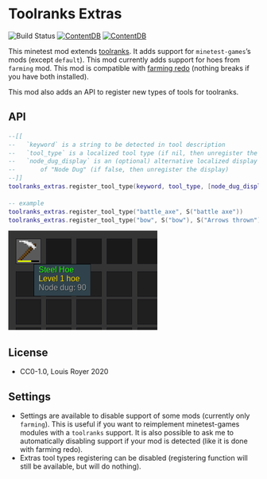 # Toolranks Extras

![Build Status](https://github.com/louisroyer-minetest/toolranks-extras/actions/workflows/main.yml/badge.svg) [![ContentDB](https://content.minetest.net/packages/louisroyer/toolranks_extras/shields/title/)](https://content.minetest.net/packages/louisroyer/toolranks_extras/) [![ContentDB](https://content.minetest.net/packages/louisroyer/toolranks_extras/shields/downloads/)](https://content.minetest.net/packages/louisroyer/toolranks_extras/)

This minetest mod extends [toolranks](https://github.com/lisacvuk/minetest-toolranks). It adds support for `minetest-games`’s mods (except `default`).
This mod currently adds support for hoes from `farming` mod.
This mod is compatible with [farming redo](https://notabug.org/tenplus1/farming) (nothing breaks if you have both installed).

This mod also adds an API to register new types of tools for toolranks.

## API

```lua
--[[
--   `keyword` is a string to be detected in tool description
--   `tool_type` is a localized tool type (if nil, then unregister the keyword)
--   `node_dug_display` is an (optional) alternative localized display
--       of "Node Dug" (if false, then unregister the display)
--]]
toolranks_extras.register_tool_type(keyword, tool_type, [node_dug_display])

-- example
toolranks_extras.register_tool_type("battle_axe", S("battle axe"))
toolranks_extras.register_tool_type("bow", S("bow"), S("Arrows thrown"))
```

![Screenshot](screenshot.png)

## License
- CC0-1.0, Louis Royer 2020

## Settings
- Settings are available to disable support of some mods (currently only `farming`). This is useful if you want to reimplement minetest-games modules
with a `toolranks` support. It is also possible to ask me to automatically disabling support if your mod is detected (like it is done with farming redo).
- Extras tool types registering can be disabled (registering function will still be available, but will do nothing).
